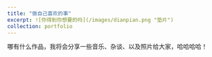 ```yaml
---
title: "做自己喜欢的事"
excerpt: ![你得到你想要的吗](/images/dianpian.png "垫片")
collection: portfolio
---
```


哪有什么作品，我将会分享一些音乐、杂谈、以及照片给大家，哈哈哈哈！                             
